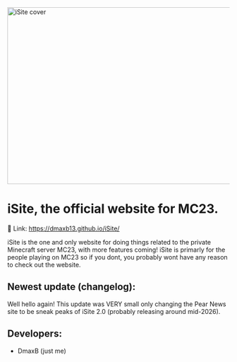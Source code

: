 <img width="1980" height="400" alt="iSite cover" src="https://github.com/user-attachments/assets/86a58c13-531a-4ca0-940c-500ee05b7080" />

# iSite, the official website for MC23.

 🔗 Link: https://dmaxb13.github.io/iSite/

iSite is the one and only website for doing things related to the private Minecraft server MC23, with more features coming! iSite is primarly for the people playing on MC23 so if you dont, you probably wont have any reason to check out the website.

## Newest update (changelog):
Well hello again! This update was VERY small only changing the Pear News site to be sneak peaks of iSite 2.0 (probably releasing around mid-2026).

## Developers:
- DmaxB (just me)
